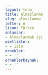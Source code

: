 ```yaml
---
layout: term
title: almazlanma
slug: almazlanma
letter: A
lisan: Türkçe
anlamlar:
- Almazlanmak işi
ozellikler:
- - isim
ornekler:
- - ''
orneklerkaynak:
- - ''
---
```

